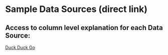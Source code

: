 # Sample Data Sources (direct link)







## Access to column level explanation for each Data Source:
[Duck Duck Go](https://duckduckgo.com)
